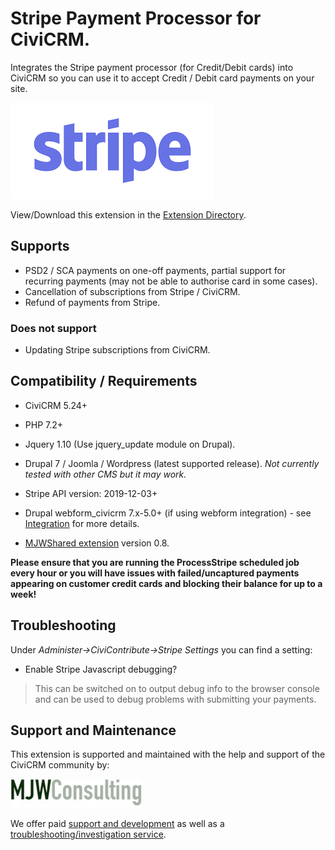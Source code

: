# Stripe Payment Processor for CiviCRM.
Integrates the Stripe payment processor (for Credit/Debit cards) into CiviCRM so you can use it to accept Credit / Debit card payments on your site.

[![Stripe Logo](images/stripe.png)](https://stripe.com/)

View/Download this extension in the [Extension Directory](https://civicrm.org/extensions/stripe-payment-processor).

## Supports
* PSD2 / SCA payments on one-off payments, partial support for recurring payments (may not be able to authorise card in some cases).
* Cancellation of subscriptions from Stripe / CiviCRM.
* Refund of payments from Stripe.

### Does not support
* Updating Stripe subscriptions from CiviCRM.

## Compatibility / Requirements
* CiviCRM 5.24+
* PHP 7.2+
* Jquery 1.10 (Use jquery_update module on Drupal).
* Drupal 7 / Joomla / Wordpress (latest supported release). *Not currently tested with other CMS but it may work.*
* Stripe API version: 2019-12-03+
* Drupal webform_civicrm 7.x-5.0+ (if using webform integration) - see [Integration](integration.md) for more details.

* [MJWShared extension](https://civicrm.org/extensions/mjwshared) version 0.8.

**Please ensure that you are running the ProcessStripe scheduled job every hour or you will have issues with failed/uncaptured payments appearing on customer credit cards and blocking their balance for up to a week!**

## Troubleshooting
Under *Administer->CiviContribute->Stripe Settings* you can find a setting:
* Enable Stripe Javascript debugging?

> This can be switched on to output debug info to the browser console and can be used to debug problems with submitting your payments.

## Support and Maintenance
This extension is supported and maintained with the help and support of the CiviCRM community by:

[![MJW Consulting](images/mjwconsulting.jpg)](https://www.mjwconsult.co.uk)

We offer paid [support and development](https://mjw.pt/support) as well as a [troubleshooting/investigation service](https://mjw.pt/investigation).
